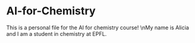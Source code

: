 # AI-for-Chemistry
This is a personal file for the AI for chemistry course!
\nMy name is Alicia and I am a student in chemistry at EPFL.
